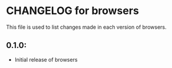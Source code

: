 # CHANGELOG for browsers

This file is used to list changes made in each version of browsers.

## 0.1.0:

* Initial release of browsers

